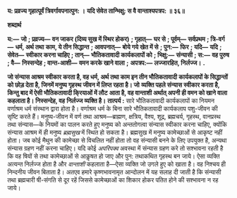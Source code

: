 **य: प्रव्रज्य गृहात्पूर्वं त्रिवर्गावपनात्पुन: ।** **यदि सेवेत तान्भिक्षु: स वै वान्ताश्यपत्रप: ॥ ३६॥** 

**शब्दार्थ** 

**य:—** **जो** **; प्रव्रज्य—** **वन जाकर (दिव्य सुख में स्थिर होकर)** **; गृहात्—** **घर से** **; पूर्वम्—** **सर्वप्रथम** **; त्रि-वर्ग—** **धर्म, अर्थ तथा** **काम, ये तीन सिद्धान्त** **; आवपनात्—** **बोये गये खेत में से** **; पुन:—** **फिर** **; यदि—** **यदि** **; सेवेत—** **स्वीकार करना चाहिए** **; तान्—** **भौतिकतावादी कार्यकलापों को** **; भिक्षु:—** **संन्यासी** **; स:—** **वह पुरुष** **; वै—** **निस्सन्देह** **; वान्त-आशी—** **वमन करके खाने वाला** **;** **अपत्रप:—** **लज्जारहित, निर्लज्ज।** **.** 

**जो संन्यास आश्रम स्वीकार करता है, वह धर्म, अर्थ तथा काम इन तीन भौतिकतावादी** **कार्यकलापों के सिद्धान्तों को छोड़ देता है, जिनमें मनुष्य गृहस्थ जीवन में लिप्त रहता है। जो** **व्यक्ति पहले संन्यास स्वीकार करता है, किन्तु बाद में ऐसी भौतिकतावादी कि्रयाओं में लौट** **आता है, वह वान्ताशी अर्थात् अपनी ही वमन को खाने वाला कहलाता है। निस्सन्देह, वह** **निर्लज्ज व्यक्ति है।** **तात्पर्य :** सारे भौतिकतावादी कार्यकलापों का नियमन वर्णाश्रम धर्म संस्थान द्वारा होता है। वर्णाश्रम धर्म के बिना सारे भौतिकतावादी कार्यकलाप पशु-जीवन की सृष्टि करते हैं। मनुष्य-जीवन में वर्ण तथा आश्रम—ब्राह्मण, क्षत्रिय, वैश्य, शूद्र, ब्रह्मचर्य, गृहस्थ, वानप्रस्थ तथा संन्यास—के नियमों का पालन करते हुए मनुष्य को अन्ततोगत्वा संन्यास स्वीकार करना चाहिए, क्योंकि संन्यास आश्रम में ही मनुष्य *ब्रह्मसुख* में स्थित हो सकता है। ब्रह्मसुख में मनुष्य कामेच्छाओं से आकृष्ट नहीं होता। जब कोई मैथुन की कामेच्छा से विचलित नहीं होता तो वह संन्यासी बनने के लिए उपयुक्त है, अन्यथा संन्यास ग्रहण नहीं करना चाहिए। यदि कोई *अपरिपक्व* अवस्था में संन्यास ग्रहण करे तो सश्भावना रहती है कि वह षियों से तथा कामेच्छाओं से आकॢषत हो जाए और पुन: तथाकथित गृहस्थ बन जाये। ऐसा व्यक्ति अत्यन्त निर्लज्ज होता है और *वान्ताशी* कहलाता है—ऐसा व्यक्ति जो उगले हुए को खाता है। वह निश्चय ही निन्दनीय जीवन बिताता है। अतएव हमारे कृष्णभावनामृत आन्दोलन में यह सलाह दी जाती है कि संन्यासी तथा ब्रह्मचारी षी-संगति से दूर रहें जिससे कामेच्छाओं का शिकार होकर पतित होने की सश्भावना न रह जाये।  